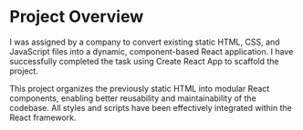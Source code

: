 # Project Overview
I was assigned by a company to convert existing static HTML, CSS, and JavaScript files into a dynamic, component-based React application. I have successfully completed the task using Create React App to scaffold the project.

This project organizes the previously static HTML into modular React components, enabling better reusability and maintainability of the codebase. All styles and scripts have been effectively integrated within the React framework.
